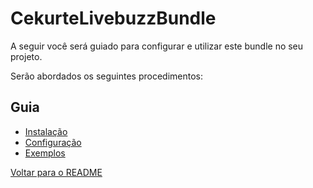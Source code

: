 # CekurteLivebuzzBundle

A seguir você será guiado para configurar e utilizar este bundle no seu projeto.

Serão abordados os seguintes procedimentos:

## Guia

- [Instalação](instalacao.md)
- [Configuração](configuracao.md)
- [Exemplos](exemplos.md)


[Voltar para o README](https://github.com/CekurteSistemas/CekurteLivebuzzBundle/blob/master/README.md)